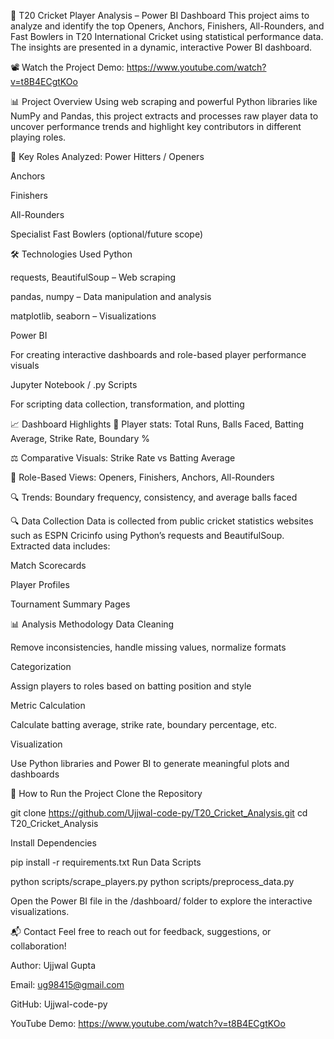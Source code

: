 🏏 T20 Cricket Player Analysis – Power BI Dashboard
This project aims to analyze and identify the top Openers, Anchors, Finishers, All-Rounders, and Fast Bowlers in T20 International Cricket using statistical performance data. The insights are presented in a dynamic, interactive Power BI dashboard.

📽️ Watch the Project Demo:
https://www.youtube.com/watch?v=t8B4ECgtKOo



📊 Project Overview
Using web scraping and powerful Python libraries like NumPy and Pandas, this project extracts and processes raw player data to uncover performance trends and highlight key contributors in different playing roles.

🎯 Key Roles Analyzed:
Power Hitters / Openers

Anchors

Finishers

All-Rounders

Specialist Fast Bowlers (optional/future scope)

🛠️ Technologies Used
Python

requests, BeautifulSoup – Web scraping

pandas, numpy – Data manipulation and analysis

matplotlib, seaborn – Visualizations

Power BI

For creating interactive dashboards and role-based player performance visuals

Jupyter Notebook / .py Scripts

For scripting data collection, transformation, and plotting

📈 Dashboard Highlights
📌 Player stats: Total Runs, Balls Faced, Batting Average, Strike Rate, Boundary %

⚖️ Comparative Visuals: Strike Rate vs Batting Average

🧠 Role-Based Views: Openers, Finishers, Anchors, All-Rounders

🔍 Trends: Boundary frequency, consistency, and average balls faced

🔍 Data Collection
Data is collected from public cricket statistics websites such as ESPN Cricinfo using Python’s requests and BeautifulSoup. Extracted data includes:

Match Scorecards

Player Profiles

Tournament Summary Pages

📊 Analysis Methodology
Data Cleaning

Remove inconsistencies, handle missing values, normalize formats

Categorization

Assign players to roles based on batting position and style

Metric Calculation

Calculate batting average, strike rate, boundary percentage, etc.

Visualization

Use Python libraries and Power BI to generate meaningful plots and dashboards

🧪 How to Run the Project
Clone the Repository

git clone https://github.com/Ujjwal-code-py/T20_Cricket_Analysis.git
cd T20_Cricket_Analysis

Install Dependencies

pip install -r requirements.txt
Run Data Scripts

python scripts/scrape_players.py
python scripts/preprocess_data.py

Open the Power BI file in the /dashboard/ folder to explore the interactive visualizations.

📬 Contact
Feel free to reach out for feedback, suggestions, or collaboration!

Author: Ujjwal Gupta

Email: ug98415@gmail.com

GitHub: Ujjwal-code-py

YouTube Demo: https://www.youtube.com/watch?v=t8B4ECgtKOo

